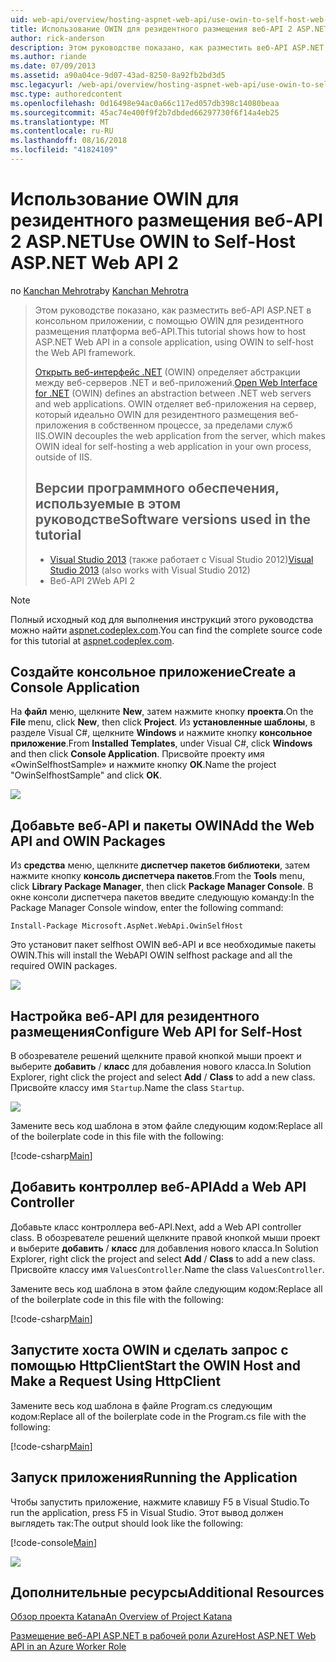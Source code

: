 ```yaml
---
uid: web-api/overview/hosting-aspnet-web-api/use-owin-to-self-host-web-api
title: Использование OWIN для резидентного размещения веб-API 2 ASP.NET | Документация Майкрософт
author: rick-anderson
description: Этом руководстве показано, как разместить веб-API ASP.NET в консольном приложении, с помощью OWIN для резидентного размещения платформа веб-API. Откройте веб-интерфейс для .NET (OWIN) d...
ms.author: riande
ms.date: 07/09/2013
ms.assetid: a90a04ce-9d07-43ad-8250-8a92fb2bd3d5
msc.legacyurl: /web-api/overview/hosting-aspnet-web-api/use-owin-to-self-host-web-api
msc.type: authoredcontent
ms.openlocfilehash: 0d16498e94ac0a66c117ed057db398c14080beaa
ms.sourcegitcommit: 45ac74e400f9f2b7dbded66297730f6f14a4eb25
ms.translationtype: MT
ms.contentlocale: ru-RU
ms.lasthandoff: 08/16/2018
ms.locfileid: "41824109"
---
```

<a name="use-owin-to-self-host-aspnet-web-api-2"></a><span data-ttu-id="2f91d-104">Использование OWIN для резидентного размещения веб-API 2 ASP.NET</span><span class="sxs-lookup"><span data-stu-id="2f91d-104">Use OWIN to Self-Host ASP.NET Web API 2</span></span>
====================
<span data-ttu-id="2f91d-105">по [Kanchan Mehrotra](https://twitter.com/kanchanmeh)</span><span class="sxs-lookup"><span data-stu-id="2f91d-105">by [Kanchan Mehrotra](https://twitter.com/kanchanmeh)</span></span>

> <span data-ttu-id="2f91d-106">Этом руководстве показано, как разместить веб-API ASP.NET в консольном приложении, с помощью OWIN для резидентного размещения платформа веб-API.</span><span class="sxs-lookup"><span data-stu-id="2f91d-106">This tutorial shows how to host ASP.NET Web API in a console application, using OWIN to self-host the Web API framework.</span></span>
> 
> <span data-ttu-id="2f91d-107">[Открыть веб-интерфейс .NET](http://owin.org) (OWIN) определяет абстракции между веб-серверов .NET и веб-приложений.</span><span class="sxs-lookup"><span data-stu-id="2f91d-107">[Open Web Interface for .NET](http://owin.org) (OWIN) defines an abstraction between .NET web servers and web applications.</span></span> <span data-ttu-id="2f91d-108">OWIN отделяет веб-приложения на сервер, который идеально OWIN для резидентного размещения веб-приложения в собственном процессе, за пределами служб IIS.</span><span class="sxs-lookup"><span data-stu-id="2f91d-108">OWIN decouples the web application from the server, which makes OWIN ideal for self-hosting a web application in your own process, outside of IIS.</span></span>
> 
> ## <a name="software-versions-used-in-the-tutorial"></a><span data-ttu-id="2f91d-109">Версии программного обеспечения, используемые в этом руководстве</span><span class="sxs-lookup"><span data-stu-id="2f91d-109">Software versions used in the tutorial</span></span>
> 
> 
> - <span data-ttu-id="2f91d-110">[Visual Studio 2013](https://www.microsoft.com/visualstudio/eng/2013-downloads) (также работает с Visual Studio 2012)</span><span class="sxs-lookup"><span data-stu-id="2f91d-110">[Visual Studio 2013](https://www.microsoft.com/visualstudio/eng/2013-downloads) (also works with Visual Studio 2012)</span></span>
> - <span data-ttu-id="2f91d-111">Веб-API 2</span><span class="sxs-lookup"><span data-stu-id="2f91d-111">Web API 2</span></span>


> [!NOTE]
> <span data-ttu-id="2f91d-112">Полный исходный код для выполнения инструкций этого руководства можно найти [aspnet.codeplex.com](https://aspnet.codeplex.com/SourceControl/latest#Samples/WebApi/OwinSelfhostSample/ReadMe.txt).</span><span class="sxs-lookup"><span data-stu-id="2f91d-112">You can find the complete source code for this tutorial at [aspnet.codeplex.com](https://aspnet.codeplex.com/SourceControl/latest#Samples/WebApi/OwinSelfhostSample/ReadMe.txt).</span></span>


## <a name="create-a-console-application"></a><span data-ttu-id="2f91d-113">Создайте консольное приложение</span><span class="sxs-lookup"><span data-stu-id="2f91d-113">Create a Console Application</span></span>

<span data-ttu-id="2f91d-114">На **файл** меню, щелкните **New**, затем нажмите кнопку **проекта**.</span><span class="sxs-lookup"><span data-stu-id="2f91d-114">On the **File** menu, click **New**, then click **Project**.</span></span> <span data-ttu-id="2f91d-115">Из **установленные шаблоны**, в разделе Visual C#, щелкните **Windows** и нажмите кнопку **консольное приложение**.</span><span class="sxs-lookup"><span data-stu-id="2f91d-115">From **Installed Templates**, under Visual C#, click **Windows** and then click **Console Application**.</span></span> <span data-ttu-id="2f91d-116">Присвойте проекту имя «OwinSelfhostSample» и нажмите кнопку **ОК**.</span><span class="sxs-lookup"><span data-stu-id="2f91d-116">Name the project "OwinSelfhostSample" and click **OK**.</span></span>

[![](use-owin-to-self-host-web-api/_static/image2.png)](use-owin-to-self-host-web-api/_static/image1.png)

## <a name="add-the-web-api-and-owin-packages"></a><span data-ttu-id="2f91d-117">Добавьте веб-API и пакеты OWIN</span><span class="sxs-lookup"><span data-stu-id="2f91d-117">Add the Web API and OWIN Packages</span></span>

<span data-ttu-id="2f91d-118">Из **средства** меню, щелкните **диспетчер пакетов библиотеки**, затем нажмите кнопку **консоль диспетчера пакетов**.</span><span class="sxs-lookup"><span data-stu-id="2f91d-118">From the **Tools** menu, click **Library Package Manager**, then click **Package Manager Console**.</span></span> <span data-ttu-id="2f91d-119">В окне консоли диспетчера пакетов введите следующую команду:</span><span class="sxs-lookup"><span data-stu-id="2f91d-119">In the Package Manager Console window, enter the following command:</span></span>

`Install-Package Microsoft.AspNet.WebApi.OwinSelfHost`

<span data-ttu-id="2f91d-120">Это установит пакет selfhost OWIN веб-API и все необходимые пакеты OWIN.</span><span class="sxs-lookup"><span data-stu-id="2f91d-120">This will install the WebAPI OWIN selfhost package and all the required OWIN packages.</span></span>

[![](use-owin-to-self-host-web-api/_static/image4.png)](use-owin-to-self-host-web-api/_static/image3.png)

## <a name="configure-web-api-for-self-host"></a><span data-ttu-id="2f91d-121">Настройка веб-API для резидентного размещения</span><span class="sxs-lookup"><span data-stu-id="2f91d-121">Configure Web API for Self-Host</span></span>

<span data-ttu-id="2f91d-122">В обозревателе решений щелкните правой кнопкой мыши проект и выберите **добавить** / **класс** для добавления нового класса.</span><span class="sxs-lookup"><span data-stu-id="2f91d-122">In Solution Explorer, right click the project and select **Add** / **Class** to add a new class.</span></span> <span data-ttu-id="2f91d-123">Присвойте классу имя `Startup`.</span><span class="sxs-lookup"><span data-stu-id="2f91d-123">Name the class `Startup`.</span></span>

![](use-owin-to-self-host-web-api/_static/image5.png)

<span data-ttu-id="2f91d-124">Замените весь код шаблона в этом файле следующим кодом:</span><span class="sxs-lookup"><span data-stu-id="2f91d-124">Replace all of the boilerplate code in this file with the following:</span></span>

[!code-csharp[Main](use-owin-to-self-host-web-api/samples/sample1.cs)]

## <a name="add-a-web-api-controller"></a><span data-ttu-id="2f91d-125">Добавить контроллер веб-API</span><span class="sxs-lookup"><span data-stu-id="2f91d-125">Add a Web API Controller</span></span>

<span data-ttu-id="2f91d-126">Добавьте класс контроллера веб-API.</span><span class="sxs-lookup"><span data-stu-id="2f91d-126">Next, add a Web API controller class.</span></span> <span data-ttu-id="2f91d-127">В обозревателе решений щелкните правой кнопкой мыши проект и выберите **добавить** / **класс** для добавления нового класса.</span><span class="sxs-lookup"><span data-stu-id="2f91d-127">In Solution Explorer, right click the project and select **Add** / **Class** to add a new class.</span></span> <span data-ttu-id="2f91d-128">Присвойте классу имя `ValuesController`.</span><span class="sxs-lookup"><span data-stu-id="2f91d-128">Name the class `ValuesController`.</span></span>

<span data-ttu-id="2f91d-129">Замените весь код шаблона в этом файле следующим кодом:</span><span class="sxs-lookup"><span data-stu-id="2f91d-129">Replace all of the boilerplate code in this file with the following:</span></span>

[!code-csharp[Main](use-owin-to-self-host-web-api/samples/sample2.cs)]

## <a name="start-the-owin-host-and-make-a-request-using-httpclient"></a><span data-ttu-id="2f91d-130">Запустите хоста OWIN и сделать запрос с помощью HttpClient</span><span class="sxs-lookup"><span data-stu-id="2f91d-130">Start the OWIN Host and Make a Request Using HttpClient</span></span>

<span data-ttu-id="2f91d-131">Замените весь код шаблона в файле Program.cs следующим кодом:</span><span class="sxs-lookup"><span data-stu-id="2f91d-131">Replace all of the boilerplate code in the Program.cs file with the following:</span></span>

[!code-csharp[Main](use-owin-to-self-host-web-api/samples/sample3.cs)]

## <a name="running-the-application"></a><span data-ttu-id="2f91d-132">Запуск приложения</span><span class="sxs-lookup"><span data-stu-id="2f91d-132">Running the Application</span></span>

<span data-ttu-id="2f91d-133">Чтобы запустить приложение, нажмите клавишу F5 в Visual Studio.</span><span class="sxs-lookup"><span data-stu-id="2f91d-133">To run the application, press F5 in Visual Studio.</span></span> <span data-ttu-id="2f91d-134">Этот вывод должен выглядеть так:</span><span class="sxs-lookup"><span data-stu-id="2f91d-134">The output should look like the following:</span></span>

[!code-console[Main](use-owin-to-self-host-web-api/samples/sample4.cmd)]

![](use-owin-to-self-host-web-api/_static/image6.png)

## <a name="additional-resources"></a><span data-ttu-id="2f91d-135">Дополнительные ресурсы</span><span class="sxs-lookup"><span data-stu-id="2f91d-135">Additional Resources</span></span>

[<span data-ttu-id="2f91d-136">Обзор проекта Katana</span><span class="sxs-lookup"><span data-stu-id="2f91d-136">An Overview of Project Katana</span></span>](../../../aspnet/overview/owin-and-katana/an-overview-of-project-katana.md)

[<span data-ttu-id="2f91d-137">Размещение веб-API ASP.NET в рабочей роли Azure</span><span class="sxs-lookup"><span data-stu-id="2f91d-137">Host ASP.NET Web API in an Azure Worker Role</span></span>](host-aspnet-web-api-in-an-azure-worker-role.md)
